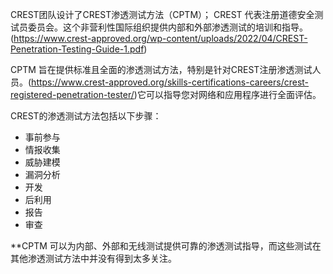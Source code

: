 CREST团队设计了CREST渗透测试方法（CPTM）；
CREST 代表注册道德安全测试员委员会。这个非营利性国际组织提供内部和外部渗透测试的培训和指导。(https://www.crest-approved.org/wp-content/uploads/2022/04/CREST-Penetration-Testing-Guide-1.pdf)

CPTM 旨在提供标准且全面的渗透测试方法，特别是针对CREST注册渗透测试人员。(https://www.crest-approved.org/skills-certifications-careers/crest-registered-penetration-tester/)它可以指导您对网络和应用程序进行全面评估。

CREST的渗透测试方法包括以下步骤：

- 事前参与
- 情报收集
- 威胁建模
- 漏洞分析
- 开发
- 后利用
- 报告
- 审查

**CPTM 可以为内部、外部和无线测试提供可靠的渗透测试指导，而这些测试在其他渗透测试方法中并没有得到太多关注。